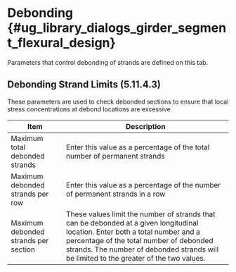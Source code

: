 Debonding {#ug_library_dialogs_girder_segment_flexural_design}
==============================================
Parameters that control debonding of strands are defined on this tab.

Debonding Strand Limits (5.11.4.3)
----------------------------------
These parameters are used to check debonded sections to ensure that local stress concentrations at debond locations are excessive

Item | Description
------|---------
Maximum total debonded strands | Enter this value as a percentage of the total number of permanent strands
Maximum debonded strands per row | Enter this value as a percentage of the number of permanent strands in a row
Maximum debonded strands per section | These values limit the number of strands that can be debonded at a given longitudinal location. Enter both a total number and a percentage of the total number of debonded strands. The number of debonded strands will be limited to the greater of the two values.
